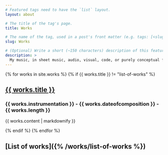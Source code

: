 ```yaml
---
# Featured tags need to have the `list` layout.
layout: about

# The title of the tag's page.
title: Works

# The name of the tag, used in a post's front matter (e.g. tags: [<slug>]).
slug: Works

# (Optional) Write a short (~150 characters) description of this featured tag.
description: >
  My music, in sheet music, audio, visual, code, or purely conceptual forms. 
---
```


{% for works in site.works %}
  {% if {{ works.title }} != "list-of-works" %}
  <h2><a href="{{ works.url }}">{{ works.title }}</a></h2>
  <h3>{{ works.instrumentation }} - {{ works.dateofcomposition }} - {{ works.length }}</h3>
  <p>{{ works.content | markdownify }}</p>
  {% endif %}
{% endfor %}

<!-- <h3><a href="{{ site.list-of-works.url }}">{{ site.list-of-works.title }}</a></h3> -->
<h2>[List of works]({% /works/list-of-works %})</h2>